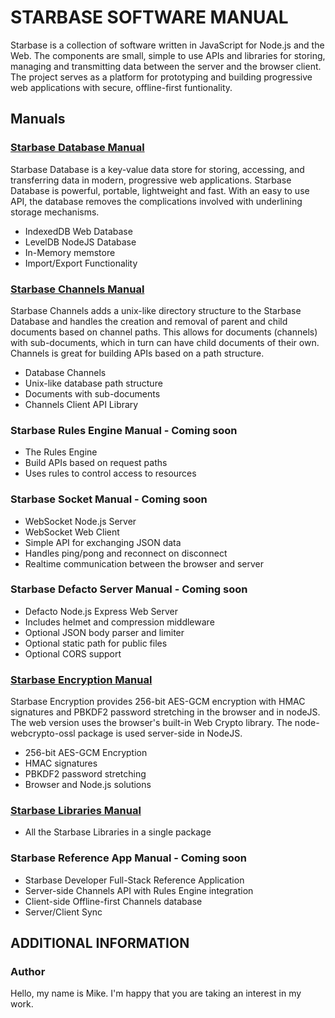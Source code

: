 # STARBASE SOFTWARE MANUAL

Starbase is a collection of software written in JavaScript for Node.js and the Web. The components are small, simple to use APIs and libraries for storing, managing and transmitting data between the server and the browser client. The project serves as a platform for prototyping and building progressive web applications with secure, offline-first funtionality.

## Manuals

### [Starbase Database Manual](https://github.com/StarbaseAlpha/Database)

Starbase Database is a key-value data store for storing, accessing, and transferring data in modern, progressive web applications. Starbase Database is powerful, portable, lightweight and fast. With an easy to use API, the database removes the complications involved with underlining storage mechanisms.

 - IndexedDB Web Database
 - LevelDB NodeJS Database
 - In-Memory memstore
 - Import/Export Functionality


### [Starbase Channels Manual](https://github.com/StarbaseAlpha/Channels)

Starbase Channels adds a unix-like directory structure to the Starbase Database and handles the creation and removal of parent and child documents based on channel paths. This allows for documents (channels) with sub-documents, which in turn can have child documents of their own. Channels is great for building APIs based on a path structure.

- Database Channels
- Unix-like database path structure
- Documents with sub-documents
- Channels Client API Library


### Starbase Rules Engine Manual - Coming soon

- The Rules Engine
- Build APIs based on request paths
- Uses rules to control access to resources


### Starbase Socket Manual - Coming soon

- WebSocket Node.js Server
- WebSocket Web Client
- Simple API for exchanging JSON data
- Handles ping/pong and reconnect on disconnect
- Realtime communication between the browser and server


### Starbase Defacto Server Manual - Coming soon

- Defacto Node.js Express Web Server
- Includes helmet and compression middleware
- Optional JSON body parser and limiter
- Optional static path for public files
- Optional CORS support


### [Starbase Encryption Manual](https://github.com/StarbaseAlpha/Encryption)

Starbase Encryption provides 256-bit AES-GCM encryption with HMAC signatures and PBKDF2 password stretching in the browser and in nodeJS. The web version uses the browser's built-in Web Crypto library. The node-webcrypto-ossl package is used server-side in NodeJS.

- 256-bit AES-GCM Encryption
- HMAC signatures
- PBKDF2 password stretching
- Browser and Node.js solutions


### [Starbase Libraries Manual](https://github.com/StarbaseAlpha/Starbase)

- All the Starbase Libraries in a single package


### Starbase Reference App Manual - Coming soon

- Starbase Developer Full-Stack Reference Application
- Server-side Channels API with Rules Engine integration
- Client-side Offline-first Channels database
- Server/Client Sync


## ADDITIONAL INFORMATION

### Author
Hello, my name is Mike. I'm happy that you are taking an interest in my work.
